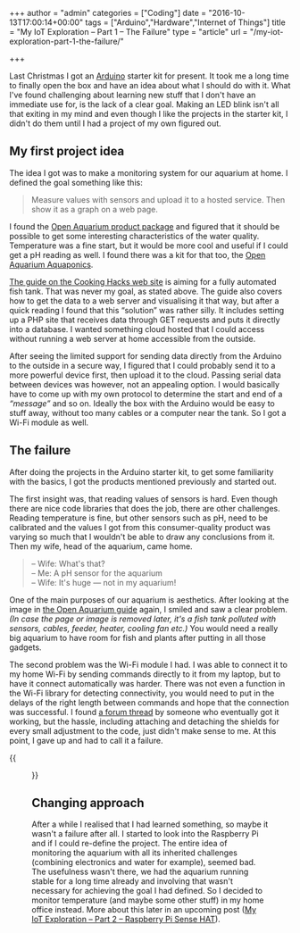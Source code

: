 +++
author = "admin"
categories = ["Coding"]
date = "2016-10-13T17:00:14+00:00"
tags = ["Arduino","Hardware","Internet of Things"]
title = "My IoT Exploration – Part 1 – The Failure"
type = "article"
url = "/my-iot-exploration-part-1-the-failure/"

+++

Last Christmas I got an [Arduino][1] starter kit for present. It took me a long time to finally open the box and have an idea about what I should do with it. What I've found challenging about learning new stuff that I don't have an immediate use for, is the lack of a clear goal. Making an LED blink isn't all that exiting in my mind and even though I like the projects in the starter kit, I didn't do them until I had a project of my own figured out.

## My first project idea

The idea I got was to make a monitoring system for our aquarium at home. I defined the goal something like this:

> Measure values with sensors and upload it to a hosted service. Then show it as a graph on a web page.

I found the [Open Aquarium product package][2] and figured that it should be possible to get some interesting characteristics of the water quality. Temperature was a fine start, but it would be more cool and useful if I could get a pH reading as well. I found there was a kit for that too, the [Open Aquarium Aquaponics][3].

[The guide on the Cooking Hacks web site][4] is aiming for a fully automated fish tank. That was never my goal, as stated above. The guide also covers how to get the data to a web server and visualising it that way, but after a quick reading I found that this &#8220;solution&#8221; was rather silly. It includes setting up a PHP site that receives data through GET requests and puts it directly into a database. I wanted something cloud hosted that I could access without running a web server at home accessible from the outside.

After seeing the limited support for sending data directly from the Arduino to the outside in a secure way, I figured that I could probably send it to a more powerful device first, then upload it to the cloud. Passing serial data between devices was however, not an appealing option. I would basically have to come up with my own protocol to determine the start and end of a _&#8220;message&#8221;_ and so on. Ideally the box with the Arduino would be easy to stuff away, without too many cables or a computer near the tank. So I got a Wi-Fi module as well.

## The failure

After doing the projects in the Arduino starter kit, to get some familiarity with the basics, I got the products mentioned previously and started out.

The first insight was, that reading values of sensors is hard. Even though there are nice code libraries that does the job, there are other challenges. Reading temperature is fine, but other sensors such as pH, need to be calibrated and the values I got from this consumer-quality product was varying so much that I wouldn't be able to draw any conclusions from it. Then my wife, head of the aquarium, came home.

> &#8211; Wife: What's that?<br>
  &#8211; Me: A pH sensor for the aquarium<br>
  &#8211; Wife: It's huge — not in my aquarium!

One of the main purposes of our aquarium is aesthetics. After looking at the image in [the Open Aquarium guide][4] again, I smiled and saw a clear problem. _(In case the page or image is removed later, it's a fish tank polluted with sensors, cables, feeder, heater, cooling fan etc.)_ You would need a really big aquarium to have room for fish and plants after putting in all those gadgets.

The second problem was the Wi-Fi module I had. I was able to connect it to my home Wi-Fi by sending commands directly to it from my laptop, but to have it connect automatically was harder. There was not even a function in the Wi-Fi library for detecting connectivity, you would need to put in the delays of the right length between commands and hope that the connection was successful. I found [a forum thread][5] by someone who eventually got it working, but the hassle, including attaching and detaching the shields for every small adjustment to the code, just didn't make sense to me. At this point, I gave up and had to call it a failure.

{{<figure src="/images/arduino-3-1024x684.jpg" class="image-border" alt="Arduino with Wi-Fi module" caption="Arduino with Wi-Fi module">}}

## Changing approach

After a while I realised that I had learned something, so maybe it wasn't a failure after all. I started to look into the Raspberry Pi and if I could re-define the project. The entire idea of monitoring the aquarium with all its inherited challenges (combining electronics and water for example), seemed bad. The usefulness wasn't there, we had the aquarium running stable for a long time already and involving that wasn't necessary for achieving the goal I had defined. So I decided to monitor temperature (and maybe some other stuff) in my home office instead. More about this later in an upcoming post ([My IoT Exploration – Part 2 – Raspberry Pi Sense HAT][6]).

 [1]: https://www.arduino.cc/
 [2]: https://www.cooking-hacks.com/open-aquarium-basic
 [3]: https://www.cooking-hacks.com/open-aquarium-aquaponics
 [4]: https://www.cooking-hacks.com/documentation/tutorials/open-aquarium-aquaponics-fish-tank-monitoring-arduino/
 [5]: https://www.cooking-hacks.com/forum/viewtopic.php?f=29&t=8576
 [6]: /my-iot-exploration-part-2-raspberry-pi-sense-hat/